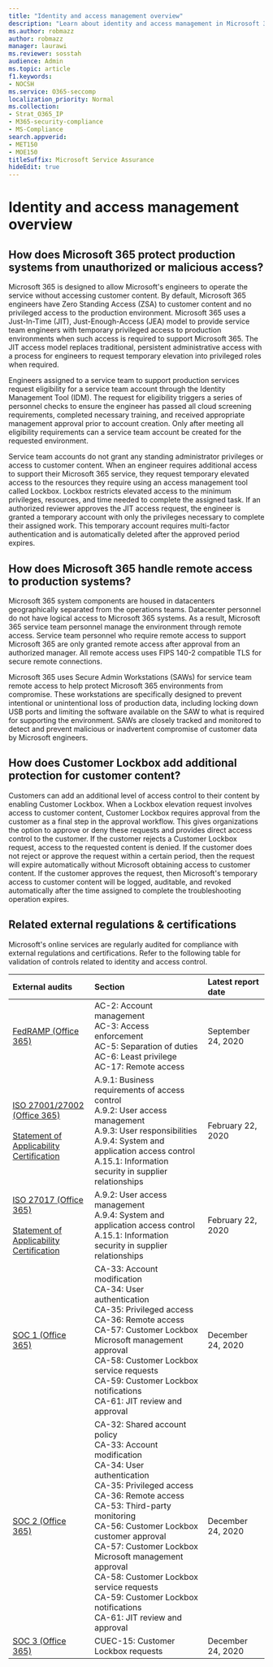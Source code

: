 ```yaml
---
title: "Identity and access management overview"
description: "Learn about identity and access management in Microsoft 365"
ms.author: robmazz
author: robmazz
manager: laurawi
ms.reviewer: sosstah
audience: Admin
ms.topic: article
f1.keywords:
- NOCSH
ms.service: O365-seccomp
localization_priority: Normal
ms.collection:
- Strat_O365_IP
- M365-security-compliance
- MS-Compliance
search.appverid:
- MET150
- MOE150
titleSuffix: Microsoft Service Assurance
hideEdit: true
---
```


# Identity and access management overview

## How does Microsoft 365 protect production systems from unauthorized or malicious access?

Microsoft 365 is designed to allow Microsoft's engineers to operate the service without accessing customer content. By default, Microsoft 365 engineers have Zero Standing Access (ZSA) to customer content and no privileged access to the production environment. Microsoft 365 uses a Just-In-Time (JIT), Just-Enough-Access (JEA) model to provide service team engineers with temporary privileged access to production environments when such access is required to support Microsoft 365. The JIT access model replaces traditional, persistent administrative access with a process for engineers to request temporary elevation into privileged roles when required.

Engineers assigned to a service team to support production services request eligibility for a service team account through the Identity Management Tool (IDM). The request for eligibility triggers a series of personnel checks to ensure the engineer has passed all cloud screening requirements, completed necessary training, and received appropriate management approval prior to account creation. Only after meeting all eligibility requirements can a service team account be created for the requested environment.

Service team accounts do not grant any standing administrator privileges or access to customer content. When an engineer requires additional access to support their Microsoft 365 service, they request temporary elevated access to the resources they require using an access management tool called Lockbox. Lockbox restricts elevated access to the minimum privileges, resources, and time needed to complete the assigned task. If an authorized reviewer approves the JIT access request, the engineer is granted a temporary account with only the privileges necessary to complete their assigned work. This temporary account requires multi-factor authentication and is automatically deleted after the approved period expires.

## How does Microsoft 365 handle remote access to production systems?

Microsoft 365 system components are housed in datacenters geographically separated from the operations teams. Datacenter personnel do not have logical access to Microsoft 365 systems. As a result, Microsoft 365 service team personnel manage the environment through remote access. Service team personnel who require remote access to support Microsoft 365 are only granted remote access after approval from an authorized manager. All remote access uses FIPS 140-2 compatible TLS for secure remote connections.

Microsoft 365 uses Secure Admin Workstations (SAWs) for service team remote access to help protect Microsoft 365 environments from compromise. These workstations are specifically designed to prevent intentional or unintentional loss of production data, including locking down USB ports and limiting the software available on the SAW to what is required for supporting the environment. SAWs are closely tracked and monitored to detect and prevent malicious or inadvertent compromise of customer data by Microsoft engineers.

## How does Customer Lockbox add additional protection for customer content?

Customers can add an additional level of access control to their content by enabling Customer Lockbox. When a Lockbox elevation request involves access to customer content, Customer Lockbox requires approval from the customer as a final step in the approval workflow. This gives organizations the option to approve or deny these requests and provides direct access control to the customer. If the customer rejects a Customer Lockbox request, access to the requested content is denied. If the customer does not reject or approve the request within a certain period, then the request will expire automatically without Microsoft obtaining access to customer content. If the customer approves the request, then Microsoft's temporary access to customer content will be logged, auditable, and revoked automatically after the time assigned to complete the troubleshooting operation expires.

## Related external regulations & certifications

Microsoft's online services are regularly audited for compliance with external regulations and certifications. Refer to the following table for validation of controls related to identity and access control.

| **External audits** | **Section** | **Latest report date** |
|:--------------------|:------------|:-----------------------|
| [FedRAMP (Office 365)](https://compliance.microsoft.com/compliancemanager) | AC-2: Account management <br> AC-3: Access enforcement <br> AC-5: Separation of duties <br> AC-6: Least privilege <br> AC-17: Remote access | September 24, 2020 |
| [ISO 27001/27002 (Office 365)](https://servicetrust.microsoft.com/ViewPage/MSComplianceGuideV3?command=Download&downloadType=Document&downloadId=d7864d4f-e053-4cc4-a964-fa526d07c3be&tab=7027ead0-3d6b-11e9-b9e1-290b1eb4cdeb&docTab=7027ead0-3d6b-11e9-b9e1-290b1eb4cdeb_ISO_Reports) <br><br> [Statement of Applicability](https://servicetrust.microsoft.com/ViewPage/MSComplianceGuide?command=Download&downloadType=Document&downloadId=8ee1e46b-2ada-4e7b-bb7d-4c55a8cb6fcd&docTab=4ce99610-c9c0-11e7-8c2c-f908a777fa4d_ISO_Reports) <br> [Certification](https://servicetrust.microsoft.com/ViewPage/MSComplianceGuideV3?command=Download&downloadType=Document&downloadId=1e84a14a-2468-45ac-9412-5e53250d57ec&tab=7027ead0-3d6b-11e9-b9e1-290b1eb4cdeb&docTab=7027ead0-3d6b-11e9-b9e1-290b1eb4cdeb_ISO_Reports) | A.9.1: Business requirements of access control <br> A.9.2: User access management <br> A.9.3: User responsibilities <br> A.9.4: System and application access control <br> A.15.1: Information security in supplier relationships | February 22, 2020 |
| [ISO 27017 (Office 365)](https://servicetrust.microsoft.com/ViewPage/MSComplianceGuideV3?command=Download&downloadType=Document&downloadId=d7864d4f-e053-4cc4-a964-fa526d07c3be&tab=7027ead0-3d6b-11e9-b9e1-290b1eb4cdeb&docTab=7027ead0-3d6b-11e9-b9e1-290b1eb4cdeb_ISO_Reports) <br><br> [Statement of Applicability](https://servicetrust.microsoft.com/ViewPage/MSComplianceGuide?command=Download&downloadType=Document&downloadId=8ee1e46b-2ada-4e7b-bb7d-4c55a8cb6fcd&docTab=4ce99610-c9c0-11e7-8c2c-f908a777fa4d_ISO_Reports) <br> [Certification](https://servicetrust.microsoft.com/ViewPage/MSComplianceGuideV3?command=Download&downloadType=Document&downloadId=70de0999-5451-43a3-9ef4-761e8fbfb1a3&tab=7027ead0-3d6b-11e9-b9e1-290b1eb4cdeb&docTab=7027ead0-3d6b-11e9-b9e1-290b1eb4cdeb_ISO_Reports) | A.9.2: User access management <br> A.9.4: System and application access control <br> A.15.1: Information security in supplier relationships | February 22, 2020 |
| [SOC 1 (Office 365)](https://servicetrust.microsoft.com/ViewPage/MSComplianceGuideV3?command=Download&downloadType=Document&downloadId=90df3f9c-3aaf-4dbf-99d0-ca9f2991721b&tab=7027ead0-3d6b-11e9-b9e1-290b1eb4cdeb&docTab=7027ead0-3d6b-11e9-b9e1-290b1eb4cdeb_SOC_%2F_SSAE_16_Reports) | CA-33: Account modification <br> CA-34: User authentication <br> CA-35: Privileged access <br> CA-36: Remote access <br> CA-57: Customer Lockbox Microsoft management approval <br> CA-58: Customer Lockbox service requests <br> CA-59: Customer Lockbox notifications <br> CA-61: JIT review and approval | December 24, 2020 |
| [SOC 2 (Office 365)](https://servicetrust.microsoft.com/ViewPage/MSComplianceGuideV3?command=Download&downloadType=Document&downloadId=a73c1738-7892-42b7-acd3-87b6371c53f6&tab=7027ead0-3d6b-11e9-b9e1-290b1eb4cdeb&docTab=7027ead0-3d6b-11e9-b9e1-290b1eb4cdeb_SOC_%2F_SSAE_16_Reports) | CA-32: Shared account policy <br> CA-33: Account modification <br> CA-34: User authentication <br> CA-35: Privileged access <br> CA-36: Remote access <br> CA-53: Third-party monitoring <br> CA-56: Customer Lockbox customer approval <br> CA-57: Customer Lockbox Microsoft management approval <br> CA-58: Customer Lockbox service requests <br> CA-59: Customer Lockbox notifications <br> CA-61: JIT review and approval | December 24, 2020 |
| [SOC 3 (Office 365)](https://servicetrust.microsoft.com/ViewPage/MSComplianceGuideV3?command=Download&downloadType=Document&downloadId=274054e5-4968-48d2-bf94-9a8eda5d7a93&tab=7027ead0-3d6b-11e9-b9e1-290b1eb4cdeb&docTab=7027ead0-3d6b-11e9-b9e1-290b1eb4cdeb_SOC_%2F_SSAE_16_Reports) | CUEC-15: Customer Lockbox requests | December 24, 2020 |